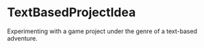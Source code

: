# TextBasedProjectIdea
Experimenting with a game project under the genre of a text-based adventure. 
